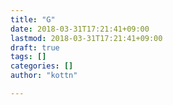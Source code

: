 ```yaml
---
title: "G"
date: 2018-03-31T17:21:41+09:00
lastmod: 2018-03-31T17:21:41+09:00
draft: true
tags: []
categories: []
author: "kottn"

---
```


